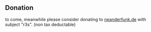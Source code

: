 ## Donation

to come, 
meanwhile please consider donating to [neanderfunk.de](https://www.neanderfunk.de/unterstuetzen/) with subject "r3s". (non tax deductable)
